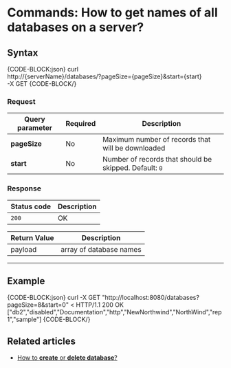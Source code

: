 # Commands: How to get names of all databases on a server?

## Syntax

{CODE-BLOCK:json}
curl \
	http://{serverName}/databases/?pageSize={pageSize}&start={start} \
	-X GET 
{CODE-BLOCK/}

### Request

| Query parameter | Required | Description |
| ------------- | -- | ---- |
| **pageSize** | No | Maximum number of records that will be downloaded |
| **start** | No | Number of records that should be skipped. Default: `0` |

### Response

| Status code | Description |
| ----------- | - |
| `200` | OK |

| Return Value | Description |
| ------------- | ------------- |
| payload | array of database names |

<hr />

## Example

{CODE-BLOCK:json}
curl -X GET "http://localhost:8080/databases?pageSize=8&start=0" 
< HTTP/1.1 200 OK
["db2","disabled","Documentation","http","NewNorthwind","NorthWind","rep1","sample"]
{CODE-BLOCK/}

## Related articles

- [How to **create** or **delete database**?](../../../client-api/commands/how-to/create-delete-database)   
